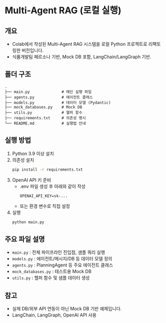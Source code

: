 # Multi-Agent RAG (로컬 실행)

## 개요
- Colab에서 작성된 Multi-Agent RAG 시스템을 로컬 Python 프로젝트로 리팩토링한 버전입니다.
- 식품개발팀 페르소나 기반, Mock DB 포함, LangChain/LangGraph 기반.

## 폴더 구조
```
.
├── main.py              # 메인 실행 파일
├── agents.py            # 에이전트 클래스
├── models.py            # 데이터 모델 (Pydantic)
├── mock_databases.py    # Mock DB
├── utils.py             # 헬퍼 함수
├── requirements.txt     # 의존성 명시
└── README.md            # 실행법 안내
```

## 실행 방법
1. Python 3.9 이상 설치
2. 의존성 설치
   ```bash
   pip install -r requirements.txt
   ```
3. OpenAI API 키 준비
   - .env 파일 생성 후 아래와 같이 작성
     ```
     OPENAI_API_KEY=sk-...
     ```
   - 또는 환경 변수로 직접 설정
4. 실행
   ```bash
   python main.py
   ```

## 주요 파일 설명
- `main.py` : 전체 파이프라인 진입점, 샘플 쿼리 실행
- `models.py` : 에이전트/메시지/DB 등 데이터 모델 정의
- `agents.py` : PlanningAgent 등 주요 에이전트 클래스
- `mock_databases.py` : 테스트용 Mock DB
- `utils.py` : 헬퍼 함수 및 샘플 데이터 생성

## 참고
- 실제 DB/외부 API 연동이 아닌 Mock DB 기반 예제입니다.
- LangChain, LangGraph, OpenAI API 사용
